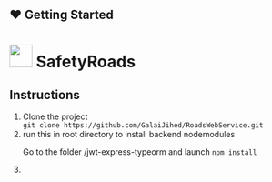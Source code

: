 ## :heart: Getting Started 

# <img src="https://user-images.githubusercontent.com/47055686/100393516-32982400-303a-11eb-97ed-b39b6a39034d.png" width=40 heigth=40 /> SafetyRoads 

## Instructions

<ol>
<li>Clone the project </li>
  <code>git clone https://github.com/GalaiJihed/RoadsWebService.git</code>
<li>run this in root directory to install backend nodemodules</li>
<p> Go to the folder /jwt-express-typeorm and launch 
<code>npm install</code>
<li></li>
</ol>

